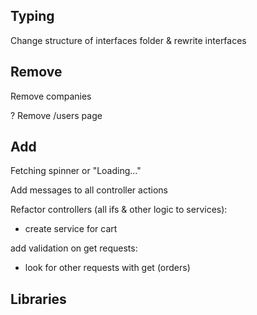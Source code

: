 ## Typing

Change structure of interfaces folder & rewrite interfaces

## Remove

Remove companies

? Remove /users page

## Add

Fetching spinner or "Loading..."

Add messages to all controller actions

Refactor controllers (all ifs & other logic to services):

-   create service for cart

add validation on get requests:

-   look for other requests with get (orders)

## Libraries
